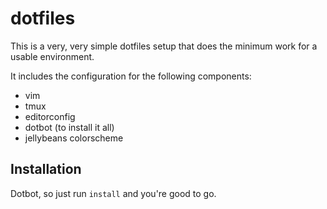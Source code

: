 # dotfiles 

This is a very, very simple dotfiles setup that does the minimum work for a
usable environment.

It includes the configuration for the following components:

* vim
* tmux
* editorconfig
* dotbot (to install it all)
* jellybeans colorscheme

## Installation

Dotbot, so just run `install` and you're good to go.
